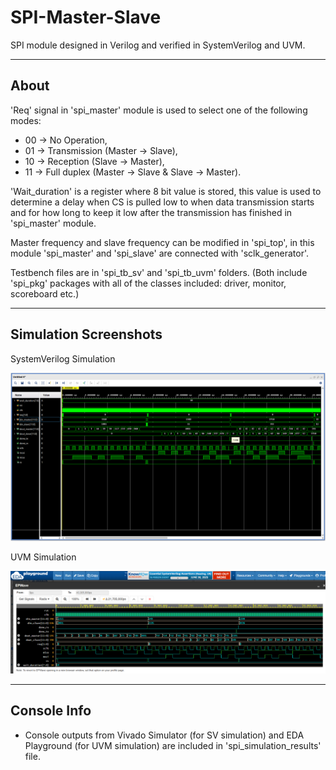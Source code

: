 # SPI-Master-Slave

SPI module designed in Verilog and verified in SystemVerilog and UVM.

---
## About
'Req' signal in 'spi_master' module is used to select one of the following modes:
- 00 -> No Operation,
- 01 -> Transmission (Master -> Slave),
- 10 -> Reception (Slave -> Master),
- 11 -> Full duplex (Master -> Slave & Slave -> Master).

'Wait_duration' is a register where 8 bit value is stored, this value is used to determine
a delay when CS is pulled low to when data transmission starts and for how long to keep it 
low after the transmission has finished in 'spi_master' module.

Master frequency and slave frequency can be modified in 'spi_top', in this module 'spi_master'
and 'spi_slave' are connected with 'sclk_generator'.

Testbench files are in 'spi_tb_sv' and 'spi_tb_uvm' folders. (Both include 'spi_pkg' packages
with all of the classes included: driver, monitor, scoreboard etc.)

---
## Simulation Screenshots
SystemVerilog Simulation
<div align="center"> <img src="/spi_simulation_results/sv_tb_results/vivado_waveforms.png"> </div>

UVM Simulation
<div align="center"> <img src="/spi_simulation_results/uvm_tb_results/uvm_eda_waveforms.png"> </div> 

---
## Console Info
- Console outputs from Vivado Simulator (for SV simulation) and EDA Playground (for UVM simulation)
are included in 'spi_simulation_results' file.
